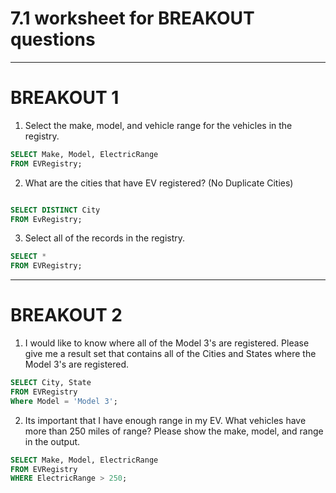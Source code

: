 # 7.1 worksheet for BREAKOUT questions

---

# BREAKOUT 1

1. Select the make, model, and vehicle range for the vehicles in the registry. 
```SQL
SELECT Make, Model, ElectricRange
FROM EVRegistry;

```
2. What are the cities that have EV registered? (No Duplicate Cities)
```SQL

SELECT DISTINCT City
FROM EvRegistry;

```
3. Select all of the records in the registry. 

```SQL
SELECT * 
FROM EVRegistry;

```

---

# BREAKOUT 2

1. I would like to know where all of the Model 3's are registered. Please give me a result set that contains all of the Cities and States where the Model 3's are registered. 

```SQL
SELECT City, State
FROM EVRegistry
Where Model = 'Model 3';

```
2. Its important that I have enough range in my EV. What vehicles have more than 250 miles of range? Please show the make, model, and range in the output. 

```SQL
SELECT Make, Model, ElectricRange
FROM EVRegistry
WHERE ElectricRange > 250;

```